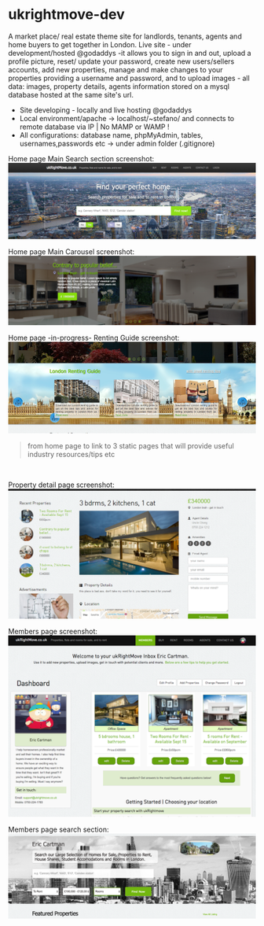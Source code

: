 # ukrightmove-dev

A market place/ real estate theme site for landlords, tenants, agents and home buyers to get together in London.
Live site - under development/hosted @godaddys -it allows you to sign in and out, upload a profile picture, reset/ update your password, create new users/sellers accounts, add new properties, manage and make changes to your properties providing a username and password, and to upload images -  all data: images, property details, agents information stored on a mysql database hosted at the same site's url.

- Site developing - locally and live hosting @godaddys
- Local environment/apache -> localhost/~stefano/
  and connects to remote database via IP | No MAMP or WAMP !  
- All configurations: database name, phpMyAdmin, tables, usernames,passwords etc -> under admin folder (.gitignore)


Home page Main Search section screenshot:
![Home page Main Search section screenshot](/images/screenshots/homepage_top_search_area.png?raw=true "Home page Main Search section screenshot")


Home page Main Carousel screenshot:
![Home page Main Carousel screenshot](/images/screenshots/ssliderhome.png?raw=true "Home page Main Carousel screenshot")


Home page -in-progress- Renting Guide screenshot: 
![Home page -in-progress- Renting Guide screenshot](/images/screenshots/rentinguide_homepage.png?raw=true "Home page -in-progress- Renting Guide screenshot")
> from home page to link to 3 static pages that will provide useful industry resources/tips etc


<br />


Property detail page screenshot:
![current property-detail.php screenshot](/images/ukrmove-screenshot.png?raw=true "current property-detail.php screenshot")


Members page screenshot:
![members page screenshot](/images/screenshots/eric-cartman-inbox.png?raw=true "members page screenshot")


Members page search section:
![members search screenshot](/images/screenshots/membersearch.jpg?raw=true "members search area screenshot")

